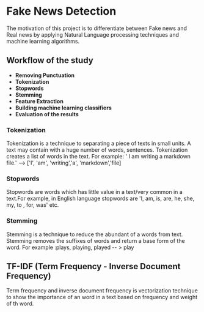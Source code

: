 # Fake News Detection

The motivation of this project is to differentiate between Fake news and Real news by applying Natural Language processing techniques and machine learning algorithms.

## Workflow of the study
- **Removing Punctuation** 
- **Tokenization**
- **Stopwords**
- **Stemming**
- **Feature Extraction**
- **Building machine learning classifiers**
- **Evaluation of the results**

### **Tokenization**

Tokenization is a technique to separating a piece of texts in small units. A text may contain with a huge number of words, sentences. Tokenization creates a list of words in the text. For example:  ' I am writing a markdown file.' --> ['I', 'am', 'writing','a', 'markdown','file]

### **Stopwords**

Stopwords are words which has little value in a text/very common in a text.For example, in English language stopwords are 'I, am, is, are, he, she, my, to , for, was' etc.

### **Stemming**

Stemming is a technique to reduce the abundant of a words from text. Stemming removes the suffixes of words and return a base form of the word. 
For example :plays, playing, played -- > play

## TF-IDF (Term Frequency - Inverse Document Frequency)

Term frequency and inverse document frequency is vectorization technique to show the importance of an word in a text based on  frequency and weight of th word.

